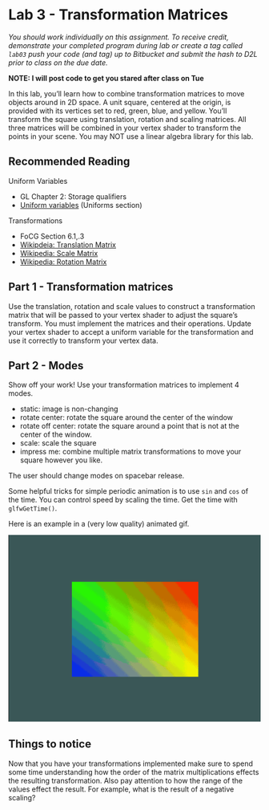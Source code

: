 # Lab 3 - Transformation Matrices

*You should work individually on this assignment. To receive credit,
demonstrate your
completed program during lab or create a tag called `lab03` push your
code (and tag) up to Bitbucket and submit the hash to D2L prior to class on
the due date.*

**NOTE: I will post code to get you stared after class on Tue**

In this lab, you’ll learn how to combine transformation matrices to move objects
around in 2D space. A unit square, centered at the origin, is provided with its
vertices set to red, green, blue, and yellow.  You’ll transform the square using
translation, rotation and scaling matrices.  All three matrices will be combined
in your vertex shader to transform the points in your scene.  You may NOT use a
linear algebra library for this lab.

## Recommended Reading

Uniform Variables

* GL Chapter 2: Storage qualifiers
* [Uniform variables](https://learnopengl.com/Getting-started/Shaders) (Uniforms section)

Transformations

* FoCG Section 6.1,.3
* [Wikipdeia: Translation Matrix](https://en.wikipedia.org/wiki/Translation_%28geometry%29)
* [Wikipedia: Scale Matrix](http://en.wikipedia.org/wiki/Scaling_%28geometry%29)
* [Wikipedia: Rotation Matrix](https://en.wikipedia.org/wiki/Rotation_matrix)

## Part 1 - Transformation matrices

Use the translation, rotation and scale values to construct a transformation
matrix that will be passed to your vertex shader to adjust the square’s
transform. You must implement the matrices and their operations.  Update your
vertex shader to accept a uniform variable for the transformation and use it
correctly to transform your vertex data.

## Part 2 - Modes

Show off your work!  Use your transformation matrices to implement 4 modes.

- static: image is non-changing
- rotate center: rotate the square around the center of the window
- rotate off center: rotate the square around a point that is not at the center
  of the window.
- scale: scale the square
- impress me: combine multiple matrix transformations to move your square
  however you like.

The user should change modes on spacebar release.

Some helpful tricks for simple periodic animation is to use `sin` and `cos` of
the time.  You can control speed by scaling the time.  Get the time with
`glfwGetTime()`.

Here is an example in a (very low quality) animated gif.

![example options](./img/example.gif)

## Things to notice

Now that you have your transformations implemented make sure to spend some time
understanding how the order of the matrix multiplications effects the resulting
transformation.  Also pay attention to how the range of the values effect the
result.  For example, what is the result of a negative scaling?

